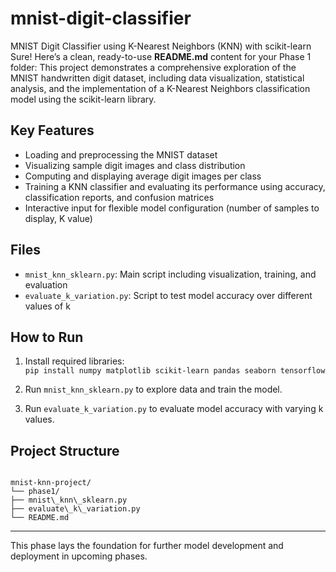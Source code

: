 # mnist-digit-classifier
MNIST Digit Classifier using K-Nearest Neighbors (KNN) with scikit-learn
Sure! Here’s a clean, ready-to-use **README.md** content for your Phase 1 folder:
This project demonstrates a comprehensive exploration of the MNIST handwritten digit dataset, including data visualization, statistical analysis, and the implementation of a K-Nearest Neighbors classification model using the scikit-learn library.

## Key Features

- Loading and preprocessing the MNIST dataset  
- Visualizing sample digit images and class distribution  
- Computing and displaying average digit images per class  
- Training a KNN classifier and evaluating its performance using accuracy, classification reports, and confusion matrices  
- Interactive input for flexible model configuration (number of samples to display, K value)  

## Files

- `mnist_knn_sklearn.py`: Main script including visualization, training, and evaluation  
- `evaluate_k_variation.py`: Script to test model accuracy over different values of k  

## How to Run

1. Install required libraries:  
   `pip install numpy matplotlib scikit-learn pandas seaborn tensorflow`  

2. Run `mnist_knn_sklearn.py` to explore data and train the model.  

3. Run `evaluate_k_variation.py` to evaluate model accuracy with varying k values.

## Project Structure

```

mnist-knn-project/
└── phase1/
├── mnist\_knn\_sklearn.py
├── evaluate\_k\_variation.py
└── README.md

```

---

This phase lays the foundation for further model development and deployment in upcoming phases.
```
